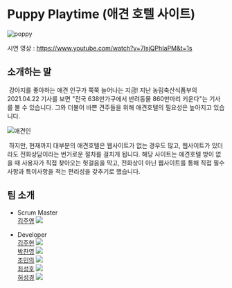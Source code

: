 # Puppy Playtime (애견 호텔 사이트)
![poppy](https://user-images.githubusercontent.com/27558778/146287920-bafc6d01-6458-4747-95c4-ce617707200c.jpg)

시연 영상 : https://www.youtube.com/watch?v=7IsjQPhIaPM&t=1s

## 소개하는 말
&nbsp;강아지를 좋아하는 애견 인구가 쭉쭉 늘어나는 지금! 지난 농림축산식품부의 2021.04.22 기사를 보면 "전국 638만가구에서 반려동물 860만마리 키운다"는 기사를 볼 수 있습니다. 그와 더불어 바쁜 견주들을 위해 애견호텔의 필요성은 높아지고 있습니다. <br>

![애견인](https://user-images.githubusercontent.com/27558778/146468993-e7605aba-ebee-4d06-b8b5-fab4f124b079.PNG)

&nbsp;하지만, 현재까지 대부분의 애견호텔은 웹사이트가 없는 경우도 많고, 웹사이트가 있더라도 전화상담이라는 번거로운 절차를 걸치게 됩니다. 해당 사이트는 애견호텔 방이 없을 때 사용자가 직접 찾아오는 헛걸음을 막고, 전화상이 아닌 웹사이트를 통해 직접 필수사항과 특이사항을 적는 편리성을 갖추기로 했습니다.

## 팀 소개
  * Scrum Master <br>
  [김주영](https://github.com/CodingPythonMan) [![](https://img.shields.io/badge/Github-CodingPythonMan-E34F26?style=flat-square&logo=Github)](https://github.com/CodingPythonMan)
  
  * Developer </br>
  [김주현](https://github.com/juju123156) [![](https://img.shields.io/badge/Github-juju123156-E34F26?style=flat-square&logo=Github)](https://github.com/juju123156)</br>
  [박찬영](https://github.com/solarplant97) [![](https://img.shields.io/badge/Github-solarplant97-E34F26?style=flat-square&logo=Github)](https://github.com/solarplant97)</br>
  [조민의](https://github.com/min-eui) [![](https://img.shields.io/badge/Github-min_eui-E34F26?style=flat-square&logo=Github)](https://github.com/min-eui) </br>
  [최성호](https://github.com/sohosoho) [![](https://img.shields.io/badge/Github-sohosoho-E34F26?style=flat-square&logo=Github)](https://github.com/sohosoho) </br>[허성경](https://github.com/akazka) [![](https://img.shields.io/badge/Github-akazka-E34F26?style=flat-square&logo=Github)](https://github.com/akazka) </br></br>
